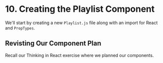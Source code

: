 # 10. Creating the Playlist Component
We'll start by creating a new `Playlist.js` file along with an import for React and `PropTypes`.

## Revisting Our Component Plan
Recall our Thinking in React exercise where we planned our components.

